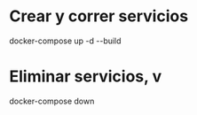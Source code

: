 # Crear y correr servicios
docker-compose up -d --build

# Eliminar servicios, v
docker-compose down
